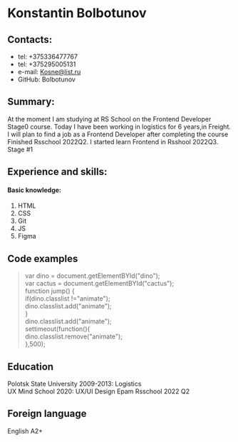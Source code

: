 # Konstantin Bolbotunov
## Contacts:
* tel: +375336477767
* tel: +375295005131
* e-mail: Kosne@list.ru
* GitHub: Bolbotunov
## Summary:
At the moment I am studying at RS School on the Frontend Developer Stage0 course. Today I have been working in logistics for 6 years,in Freight. I will plan to find a job as a Frontend Developer after completing the course
Finished Rsschool 2022Q2. I started learn Frontend in Rsshool 2022Q3. Stage #1
## Experience and skills:
#### Basic knowledge:
1. HTML
2. CSS
3. Git
4. JS
5. Figma
## Code examples
  >var dino = document.getElementBYId("dino");  
   var cactus = document.getElementBYId("cactus");  
   function jump() {  
	   if(dino.classlist !="animate");  
	   dino.classlist.add("animate");  
   }  
 	  dino.classlist.add("animate");  
   settimeout(function(){  
	   	dino.classlist.remove("animate");  
   	},500);   

## Education
Polotsk State University 2009-2013: Logistics  
UX Mind School 2020:  UX/UI Design
Epam Rsschool 2022 Q2

## Foreign language
English A2+
